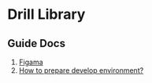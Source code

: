 # Drill Library

## Guide Docs

1. [Figama](https://www.figma.com/file/387BFeTHjPkWwU6CV3nTpX/Untitled?type=design&node-id=0%3A1&mode=design&t=8zFEYqo5S1aCiRl0-1)
2. [How to prepare develop environment?](https://reactnative.dev/docs/environment-setup)
